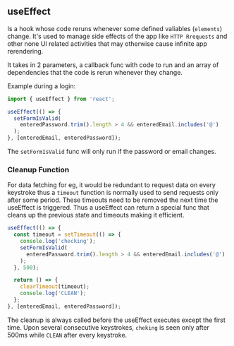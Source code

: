 ## useEffect

Is a hook whose code reruns whenever some defined valiables (`elements`) change. It's used to manage side effects of the app like `HTTP Rrequests` and other none UI related activities that may otherwise cause infinite app rerendering.

It takes in 2 parameters, a callback func with code to run and an array of dependencies that the code is rerun whenever they change.

Example during a login:

```js
import { useEffect } from 'react';

useEffect(() => {
  setFormIsValid(
    enteredPassword.trim().length > 4 && enteredEmail.includes('@')
  );
}, [enteredEmail, enteredPassword]);
```

The `setFormIsValid` func will only run if the password or email changes.

### Cleanup Function

For data fetching for eg, it would be redundant to request data on every keystroke thus a `timeout` function is normally used to send requests only after some period. These timeouts need to be removed the next time the useEffect is triggered.
Thus a useEffect can return a special func that cleans up the previous state and timeouts making it efficient.

```js
useEffect(() => {
  const timeout = setTimeout(() => {
    console.log('checking');
    setFormIsValid(
      enteredPassword.trim().length > 4 && enteredEmail.includes('@')
    );
  }, 500);

  return () => {
    clearTimeout(timeout);
    console.log('CLEAN');
  };
}, [enteredEmail, enteredPassword]);
```

The cleanup is always called before the useEffect executes except the first time. Upon several consecutive keystrokes, `cheking` is seen only after 500ms while `CLEAN` after every keystroke.
